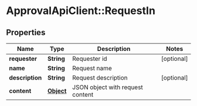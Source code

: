 # ApprovalApiClient::RequestIn

## Properties
Name | Type | Description | Notes
------------ | ------------- | ------------- | -------------
**requester** | **String** | Requester id | [optional] 
**name** | **String** | Request name | 
**description** | **String** | Request description | [optional] 
**content** | [**Object**](.md) | JSON object with request content | 


